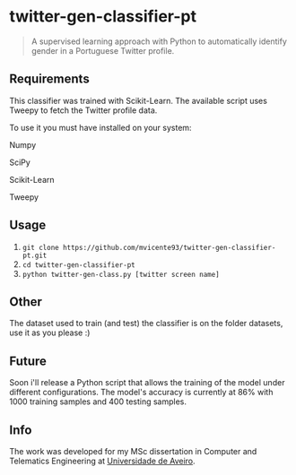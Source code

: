 # twitter-gen-classifier-pt
> A supervised learning approach with Python to automatically identify gender in a Portuguese Twitter profile.

## Requirements

This classifier was trained with Scikit-Learn. The available script uses Tweepy to fetch the Twitter profile data.

To use it you must have installed on your system:

Numpy

SciPy

Scikit-Learn

Tweepy

## Usage

1. `git clone https://github.com/mvicente93/twitter-gen-classifier-pt.git`
2. `cd twitter-gen-classifier-pt`
3. `python twitter-gen-class.py [twitter screen name]`

## Other

The dataset used to train (and test) the classifier is on the folder datasets, use it as you please :)

## Future

Soon i'll release a Python script that allows the training of the model under different configurations.
The model's accuracy is currently at 86% with 1000 training samples and 400 testing samples.

## Info

The work was developed for my MSc dissertation in Computer and Telematics Engineering at [Universidade de Aveiro](http://www.ua.pt).
